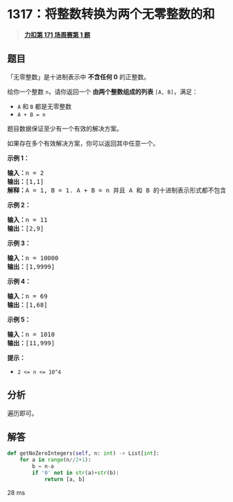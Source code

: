 # 1317：将整数转换为两个无零整数的和


> <u>**[力扣第 171 场周赛第 1 题](https://leetcode.cn/problems/convert-integer-to-the-sum-of-two-no-zero-integers/)**</u>

## 题目

<p>「无零整数」是十进制表示中 <strong>不含任何 0</strong> 的正整数。</p>

<p>给你一个整数 <code>n</code>，请你返回一个 <strong>由两个整数组成的列表</strong> <code>[A, B]</code>，满足：</p>

<ul>
<li><code>A</code> 和 <code>B</code> 都是无零整数</li>
<li><code>A + B = n</code></li>
</ul>

<p>题目数据保证至少有一个有效的解决方案。</p>

<p>如果存在多个有效解决方案，你可以返回其中任意一个。</p>



<p><strong>示例 1：</strong></p>

<pre><strong>输入：</strong>n = 2
<strong>输出：</strong>[1,1]
<strong>解释：</strong>A = 1, B = 1. A + B = n 并且 A 和 B 的十进制表示形式都不包含任何 0 。
</pre>

<p><strong>示例 2：</strong></p>

<pre><strong>输入：</strong>n = 11
<strong>输出：</strong>[2,9]
</pre>

<p><strong>示例 3：</strong></p>

<pre><strong>输入：</strong>n = 10000
<strong>输出：</strong>[1,9999]
</pre>

<p><strong>示例 4：</strong></p>

<pre><strong>输入：</strong>n = 69
<strong>输出：</strong>[1,68]
</pre>

<p><strong>示例 5：</strong></p>

<pre><strong>输入：</strong>n = 1010
<strong>输出：</strong>[11,999]
</pre>



<p><strong>提示：</strong></p>

<ul>
<li><code>2 &lt;= n &lt;= 10^4</code></li>
</ul>


## 分析

遍历即可。

## 解答

```python
def getNoZeroIntegers(self, n: int) -> List[int]:
	for a in range(n//2+1):
		b = n-a
		if '0' not in str(a)+str(b):
			return [a, b]
```
28 ms

